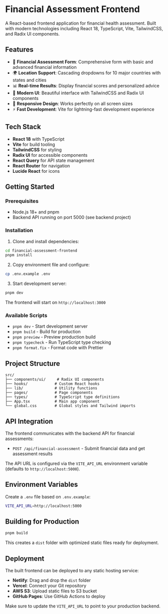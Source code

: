 # Financial Assessment Frontend

A React-based frontend application for financial health assessment. Built with modern technologies including React 18, TypeScript, Vite, TailwindCSS, and Radix UI components.

## Features

- 🏦 **Financial Assessment Form**: Comprehensive form with basic and advanced financial information
- 🌍 **Location Support**: Cascading dropdowns for 10 major countries with states and cities
- 📊 **Real-time Results**: Display financial scores and personalized advice
- 🎨 **Modern UI**: Beautiful interface with TailwindCSS and Radix UI components
- 📱 **Responsive Design**: Works perfectly on all screen sizes
- ⚡ **Fast Development**: Vite for lightning-fast development experience

## Tech Stack

- **React 18** with TypeScript
- **Vite** for build tooling
- **TailwindCSS** for styling
- **Radix UI** for accessible components
- **React Query** for API state management
- **React Router** for navigation
- **Lucide React** for icons

## Getting Started

### Prerequisites

- Node.js 18+ and pnpm
- Backend API running on port 5000 (see backend project)

### Installation

1. Clone and install dependencies:
```bash
cd financial-assessment-frontend
pnpm install
```

2. Copy environment file and configure:
```bash
cp .env.example .env
```

3. Start development server:
```bash
pnpm dev
```

The frontend will start on `http://localhost:3000`

### Available Scripts

- `pnpm dev` - Start development server
- `pnpm build` - Build for production
- `pnpm preview` - Preview production build
- `pnpm typecheck` - Run TypeScript type checking
- `pnpm format.fix` - Format code with Prettier

## Project Structure

```
src/
├── components/ui/     # Radix UI components
├── hooks/            # Custom React hooks
├── lib/              # Utility functions
├── pages/            # Page components
├── types/            # TypeScript type definitions
├── App.tsx           # Main app component
└── global.css        # Global styles and Tailwind imports
```

## API Integration

The frontend communicates with the backend API for financial assessments:

- `POST /api/financial-assessment` - Submit financial data and get assessment results

The API URL is configured via the `VITE_API_URL` environment variable (defaults to `http://localhost:5000`).

## Environment Variables

Create a `.env` file based on `.env.example`:

```bash
VITE_API_URL=http://localhost:5000
```

## Building for Production

```bash
pnpm build
```

This creates a `dist` folder with optimized static files ready for deployment.

## Deployment

The built frontend can be deployed to any static hosting service:

- **Netlify**: Drag and drop the `dist` folder
- **Vercel**: Connect your Git repository
- **AWS S3**: Upload static files to S3 bucket
- **GitHub Pages**: Use GitHub Actions to deploy

Make sure to update the `VITE_API_URL` to point to your production backend.
